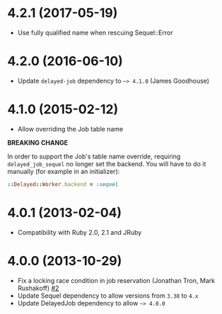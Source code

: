 4.2.1 (2017-05-19)
==================

* Use fully qualified name when rescuing Sequel::Error

4.2.0 (2016-06-10)
==================

* Update `delayed-job` dependency to `~> 4.1.0` (James Goodhouse)

4.1.0 (2015-02-12)
==================

* Allow overriding the Job table name

**BREAKING CHANGE**

In order to support the Job's table name override, requiring `delayed_job_sequel`
no longer set the backend. You will have to do it manually (for example in an
initializer):

```ruby
::Delayed::Worker.backend = :sequel
```

4.0.1 (2013-02-04)
==================

* Compatibility with Ruby 2.0, 2.1 and JRuby

4.0.0 (2013-10-29)
==================

* Fix a locking race condition in job reservation (Jonathan Tron, Mark Rushakoff) [#2](https://github.com/TalentBox/delayed_job_sequel/pull/2)
* Update Sequel dependency to allow versions from `3.38` to `4.x`
* Update DelayedJob dependency to allow `~> 4.0.0`
